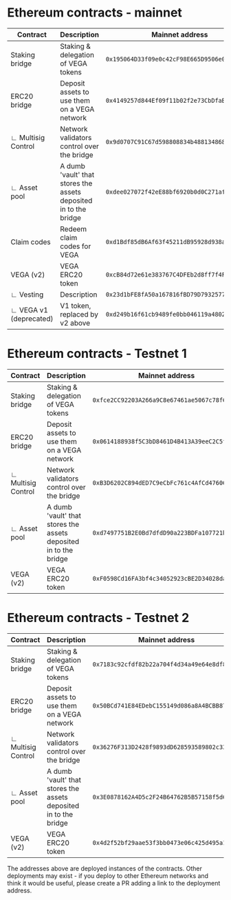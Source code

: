 
# Ethereum contracts - mainnet
| Contract               | Description                                                      | Mainnet address                             | Etherscan                                                                               | Source                                                             |
| ---------------------- | ---------------------------------------------------------------- | --------------------------------------------|:-------------------------------------------------------------------------: | ------------------------------------------------------------------ |
| Staking bridge         | Staking & delegation of VEGA tokens                              | `0x195064D33f09e0c42cF98E665D9506e0dC17de68`| [🔎](https://etherscan.io/address/0x195064D33f09e0c42cF98E665D9506e0dC17de68) | [Staking_Bridge](https://github.com/vegaprotocol/Staking_Bridge)   |
| ERC20 bridge           | Deposit assets to use them on a VEGA network                     | `0x4149257d844Ef09f11b02f2e73CbDfaB4c911a73`| [🔎](https://etherscan.io/address/0x4149257d844Ef09f11b02f2e73CbDfaB4c911a73) | [smart-contracts](https://github.com/vegaprotocol/smart-contracts) |
| ∟ Multisig Control     | Network validators control over the bridge                       | `0x9d0707C91C67d598808834b4881348684e92E11e`| [🔎](https://etherscan.io/address/0x9d0707C91C67d598808834b4881348684e92E11e) | [smart-contracts](https://github.com/vegaprotocol/smart-contracts) |
| ∟ Asset pool           | A dumb 'vault' that stores the assets deposited in to the bridge | `0xdee027072f42eE88bf6920b0d0C271af4e8ff8fb`| [🔎](https://etherscan.io/address/0xdee027072f42eE88bf6920b0d0C271af4e8ff8fb) | [smart-contracts](https://github.com/vegaprotocol/smart-contracts) |
| Claim codes            | Redeem claim codes for VEGA                                      | `0xd1Bdf85dB6Af63f45211dB95928d938abCc52dC8`| [🔎](https://etherscan.io/address/0xd1Bdf85dB6Af63f45211dB95928d938abCc52dC8) | [Claim_Codes](https://github.com/vegaprotocol/Claim_Codes)         |
| VEGA (v2)              | VEGA ERC20 token                                                 | `0xcB84d72e61e383767C4DFEb2d8ff7f4FB89abc6e`| [🔎](https://etherscan.io/address/0xcB84d72e61e383767C4DFEb2d8ff7f4FB89abc6e) | [Vega_Token_V2](https://github.com/vegaprotocol/Vega_Token_V2)     |
| ∟ Vesting              | Description                                                      | `0x23d1bFE8fA50a167816fBD79D7932577c06011f4`| [🔎](https://etherscan.io/address/0x23d1bFE8fA50a167816fBD79D7932577c06011f4) | [Vega_Token_V2](https://github.com/vegaprotocol/Vega_Token_V2)     |
| ∟ VEGA v1 (deprecated) | V1 token, replaced by v2 above                                   | `0xd249b16f61cb9489fe0bb046119a48025545b58a`| [🔎](https://etherscan.io/address/0xd249b16f61cb9489fe0bb046119a48025545b58a) | [Vega_Token](https://github.com/vegaprotocol/vega_token)           |



# Ethereum contracts - Testnet 1
| Contract               | Description                                                      | Mainnet address                             | Etherscan                                                                               | Source                                                             |
| ---------------------- | ---------------------------------------------------------------- | --------------------------------------------|:-------------------------------------------------------------------------: | ------------------------------------------------------------------ |
| Staking bridge         | Staking & delegation of VEGA tokens                              | `0xfce2CC92203A266a9C8e67461ae5067c78f67235`| [🔎](https://sepolia.etherscan.io/address/0xfce2CC92203A266a9C8e67461ae5067c78f67235) | [Staking_Bridge](https://github.com/vegaprotocol/Staking_Bridge)   |
| ERC20 bridge           | Deposit assets to use them on a VEGA network                     | `0x0614188938f5C3bD8461D4B413A39eeC2C5f42D9`| [🔎](https://sepolia.etherscan.io/address/0x0614188938f5C3bD8461D4B413A39eeC2C5f42D9) | [smart-contracts](https://github.com/vegaprotocol/smart-contracts) |
| ∟ Multisig Control     | Network validators control over the bridge                       | `0xB3D6202C894dED7C9eCbFc761c4AfCd47606a253`| [🔎](https://sepolia.etherscan.io/address/0xB3D6202C894dED7C9eCbFc761c4AfCd47606a253) | [smart-contracts](https://github.com/vegaprotocol/smart-contracts) |
| ∟ Asset pool           | A dumb 'vault' that stores the assets deposited in to the bridge | `0xd7497751B2E0Bd7dfdD90a223BDFa107721b2baC`| [🔎](https://sepolia.etherscan.io/address/0xd7497751B2E0Bd7dfdD90a223BDFa107721b2baC) | [smart-contracts](https://github.com/vegaprotocol/smart-contracts) |
| VEGA (v2)              | VEGA ERC20 token                                                 | `0xF0598Cd16FA3bf4c34052923cBE2D34028da0c69`| [🔎](https://sepolia.etherscan.io/address/0xF0598Cd16FA3bf4c34052923cBE2D34028da0c69) | [Vega_Token_V2](https://github.com/vegaprotocol/Vega_Token_V2)     |



# Ethereum contracts - Testnet 2
| Contract               | Description                                                      | Mainnet address                             | Etherscan                                                                               | Source                                                             |
| ---------------------- | ---------------------------------------------------------------- | --------------------------------------------|:-------------------------------------------------------------------------: | ------------------------------------------------------------------ |
| Staking bridge         | Staking & delegation of VEGA tokens                              | `0x7183c92cfdf82b22a704f4d34a49e64e8df8580e`| [🔎](https://sepolia.etherscan.io/address/0x7183c92cfdf82b22a704f4d34a49e64e8df8580e) | [Staking_Bridge](https://github.com/vegaprotocol/Staking_Bridge)   |
| ERC20 bridge           | Deposit assets to use them on a VEGA network                     | `0x50BCd741E84EDebC155149d086a8A4BCBB878805`| [🔎](https://sepolia.etherscan.io/address/0x50BCd741E84EDebC155149d086a8A4BCBB878805) | [smart-contracts](https://github.com/vegaprotocol/smart-contracts) |
| ∟ Multisig Control     | Network validators control over the bridge                       | `0x36276F313D2428f9893dD628593589802c3382de`| [🔎](https://sepolia.etherscan.io/address/0x36276F313D2428f9893dD628593589802c3382de) | [smart-contracts](https://github.com/vegaprotocol/smart-contracts) |
| ∟ Asset pool           | A dumb 'vault' that stores the assets deposited in to the bridge | `0x3E0878162A4D5c2F24B64762B5B57158f5d664B8`| [🔎](https://sepolia.etherscan.io/address/0x3E0878162A4D5c2F24B64762B5B57158f5d664B8) | [smart-contracts](https://github.com/vegaprotocol/smart-contracts) |
| VEGA (v2)              | VEGA ERC20 token                                                 | `0x4d2f52bf29aae53f3bb0473e06c425d495a1ef76`| [🔎](https://sepolia.etherscan.io/address/0x4d2f52bf29aae53f3bb0473e06c425d495a1ef76) | [Vega_Token_V2](https://github.com/vegaprotocol/Vega_Token_V2)     |






The addresses above are deployed instances of the contracts. Other deployments may exist - if you deploy to other Ethereum networks and think it would be useful, please create a PR adding a link to the deployment address.
